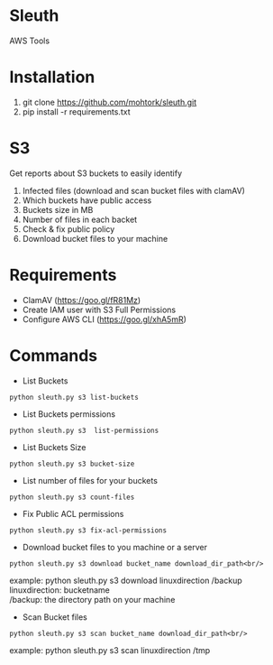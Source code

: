 # Sleuth
AWS Tools 

# Installation
1. git clone https://github.com/mohtork/sleuth.git
2. pip install -r requirements.txt

# S3
Get reports about S3 buckets to easily identify 
1. Infected files (download and scan bucket files with clamAV)
2. Which buckets have public access 
3. Buckets size in MB
4. Number of files in each backet
5. Check & fix public policy
6. Download bucket files to your machine


# Requirements
- ClamAV (https://goo.gl/fR81Mz)<br/>
- Create IAM user with S3 Full Permissions<br/>
- Configure AWS CLI (https://goo.gl/xhA5mR)

# Commands
- List Buckets<br/>
```
python sleuth.py s3 list-buckets
```
- List Buckets permissions<br/>
```
python sleuth.py s3  list-permissions
```
- List Buckets Size<br/>
```
python sleuth.py s3 bucket-size
```
- List number of files for your buckets<br/>
```
python sleuth.py s3 count-files
```
- Fix Public ACL permissions<br/>
```
python sleuth.py s3 fix-acl-permissions
```
- Download bucket files to you machine or a server<br/>
```
python sleuth.py s3 download bucket_name download_dir_path<br/>
```
example: python sleuth.py s3 download linuxdirection /backup<br/>
linuxdirection: bucketname<br/>
/backup: the directory path on your machine<br/>
- Scan Bucket files<br/>
```
python sleuth.py s3 scan bucket_name download_dir_path<br/>
```
example: python sleuth.py s3 scan linuxdirection /tmp<br/>

